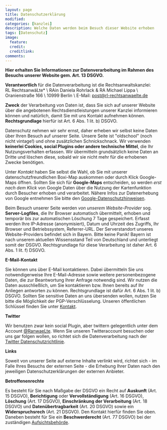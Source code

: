 ```yaml
---
layout: page
title: Datenschutzerklärung
modified:
categories: [kanzlei]
description: Welche Daten werden beim Besuch dieser Website erhoben
tags: [Datenschutz]
image:
  feature:
  credit:
  creditlink:
comments:
---
```

**Hier erhalten Sie Informationen zur Datenverarbeitung im Rahmen des Besuchs unserer Website gem. Art. 13 DSGVO.**

**Verantwortlich** für die Datenverarbeitung ist die Rechtsanwaltskanzlei:  
RL RechtsanwäLte\*  \\
RAin Daniela Rohrlack & RA Michael Lippa  \\ 
Oranienstraße 166  \\
10999 Berlin  \\
E-Mail: <post@rl-rechtsanwaelte.de> 

**Zweck** der Verarbeitung von Daten ist, dass Sie sich auf unserer Website über die angebotenen Rechtsdienstleistungen unserer Kanzlei informieren können und natürlich, damit Sie mit uns Kontakt aufnehmen können. **Rechtsgrundlage** hierfür ist Art. 6 Abs. 1 lit. b) DSGVO.

Datenschutz nehmen wir sehr ernst, daher erheben wir selbst keine Daten über Ihren Besuch auf unserer Seite. Unsere Seite ist "oldschool" (noch nicht vintage!) und ohne zusätzlichen Schnickschnack. Wir verwenden **keinerlei Cookies, social Plugins oder andere technische Mittel**, die Ihr Nutzungsverhalten erfassen. Wir übermitteln grundsätzlich keine Daten an Dritte und löschen diese, sobald wir sie nicht mehr für die erhobenen Zwecke benötigen.

Unter *Kontakt* haben Sie selbst die Wahl, ob Sie mit unserer datenschutzfreundlichen Boxi-Map auskommen oder durch Klick Google-Maps öffnen. Sollten Sie sich für **Google-Maps** entscheiden, so werden *erst nach dem Klick* von Google Daten über die Nutzung der Kartenfunktion durch Besucher erhoben und verarbeitet. Nähere Infos zur Datenerhebung von Google entnehmen Sie bitte den [Google-Datenschutzhinweisen](https://policies.google.com/privacy?hl=de).

Beim Besuch unserer Seite werden *von unserem Website-Provider* sog. **Server-Logfiles**, die Ihr Browser automatisch übermittelt, erhoben und temporär bis zur automatischen Löschung 7 Tage gespeichert. Erfasst werden Ihre IP-Adresse (anonymisiert), Datum und Uhrzeit des Zugriffs, Ihr Browser und Betriebssystem, Referrer-URL. Der Serverstandort unseres Website-Providers befindet sich in Bayern. Bitte keine Panik! Bayern ist nach unserem aktuellen Wissensstand Teil von Deutschland und unterliegt somit der DSGVO. Rechtsgrundlage für diese Verarbeitung ist daher Art. 6 Abs. 1 lit. f) DSGVO.

**E-Mail-Kontakt**

Sie können uns über E-Mail kontaktieren. Dabei übermitteln Sie uns notwendigerweise Ihre E-Mail-Adresse sowie weitere personenbezogene Daten, die zur Beantwortung Ihrer Anfrage notwendig sind. Wir nutzen die Daten ausschließlich, um Sie kontaktieren bzw. Ihnen bereits  auf Ihr Anliegen antworten zu können. Rechtsgrundlage ist dafür Art. 6 Abs. 1 lit. b) DSGVO. Sollten Sie sensitive Daten an uns übersenden wollen, nutzen Sie bitte die Möglichkeit der PGP-Verschlüsselung. Unseren öffentlichen Schlüssel finden Sie unter [Kontakt](/kontakt/).

**Twitter**

Wir benutzen zwar kein social Plugin, aber twittern gelegentlich unter dem Account [@RanwaeLte](https://twitter.com/ranwaelte?lang=de). Wenn Sie unseren Twitteraccount besuchen oder uns gar folgen wollen, so richtet sich die Datenverarbeitung nach der [Twitter Datenschutzrichtlinie](https://twitter.com/de/privacy).

**Links**  

Soweit von unserer Seite auf externe Inhalte verlinkt wird, richtet sich - im Falle Ihres Besuchs der externen Seite - die Erhebung Ihrer Daten nach den jeweiligen Datenschutzerklärungen der externen Anbieter.

**Betroffenenrechte**

Es besteht für Sie nach Maßgabe der DSGVO ein Recht auf **Auskunft** (Art. 15 DSGVO), **Berichtigung** oder **Vervollständigung** (Art. 16 DSGVO), **Löschung** (Art. 17 DSGVO), **Einschränkung der Verarbeitung** (Art. 18 DSGVO) und **Datenübertragbarkeit** (Art. 20 DSGVO) sowie ein **Widerspruchsrech** (Art. 21 DSGVO). Den Kontakt hierfür finden Sie oben. Daneben besteht für Sie ein **Beschwerderecht** (Art. 77 DSGVO) bei der zuständigen [Aufsichtsbehörde](https://www.datenschutz-berlin.de/).
